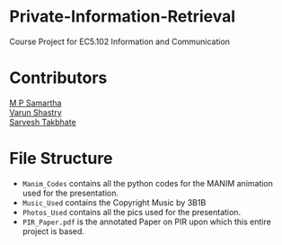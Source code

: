 # Private-Information-Retrieval
Course Project for EC5.102 Information and Communication

# Contributors
[M P Samartha](https://github.com/samarthamp)  
[Varun Shastry](https://github.com/GroanKing05)  
[Sarvesh Takbhate](https://github.com/sarvesh2005takbhate)  

# File Structure
- `Manim_Codes` contains all the python codes for the MANIM animation used for the presentation.
- `Music_Used` contains the Copyright Music by 3B1B
- `Photos_Used` contains all the pics used for the presentation.
- `PIR_Paper.pdf` is the annotated Paper on PIR upon which this entire project is based.
